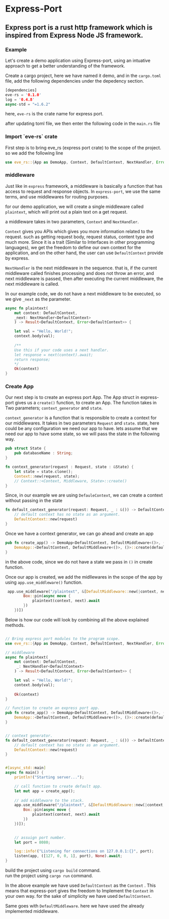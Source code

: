 # Express-Port

## Express port is a rust http framework which is inspired from Express Node JS framework.



### Example

Let's create a demo application using Express-port, using an intuative approach to get a better understanding of the framework.

Create a cargo project, here we have named it demo, and in the `cargo.toml` file, add the following dependencies under the depedency section.

``` rust
[dependencies]
eve-rs = '0.1.0'
log = '0.4.8'
async-std = "=1.6.2"
```

here, `eve-rs` is the crate name for express port.  

after updating toml file, we then enter the following code in the `main.rs` file  


<H3> Import `eve-rs` crate </H3>

First step is to bring eve_rs (express port crate) to the scope of the project. so we add the following line

```rust
use eve_rs::{App as DemoApp, Context, DefaultContext, NextHandler, Error, listen, Request, DefaultMiddleware};
```

<H3> middleware </H3>  

Just like in `express` framework, a middleware is basically a function that has access to request and response objects. In `express-port`, we use the same terms, and use middlewares for routing purposes.

for our demo application, we will create a single middleware called `plaintext`, which will print out a plain text on a get request.

a middleware takes in two parameters, `Context` and `NextHandler`. 

`Context` gives you APIs which gives you more information related to the request. such as getting request body, request status, content type and much more. Since it is a trait (Similar to Interfaces in other programming languages), we get the freedom to define our own context for the application, and on the other hand, the user can use `DefaultContext` provide by express.

`NextHandler` is the next middleware in the sequence. that is, if the current middleware called finishes processing and does not throw an error, and next middleware is passed, then after executing the current middleware, the next middleware is called.

In our example code, we do not have a next middleware to be executed, so we give `_next` as the parameter.

```rust 
async fn plaintext(
    mut context: DefaultContext,
    _next: NextHandler<DefaultContext>
    ) -> Result<DefaultContext, Error<DefaultContext>> {

    let val = "Hello, World!";
    context.body(val);
    
    /**
    Use this if your code uses a next handler.
    let response = next(context).await;
    return response;
    */
    Ok(context)
}
```

<H3> Create App </H3>  

Our next step is to create an express port App. The App struct in express-port gives us a `create()`  function, to create an App. The function takes in Two parameters; `context_generator` and  `state`. 

`context_generator` is a function that is responsible to create a context for our middlewares. It takes in two parameters `Request` and  `state`. state, here could be any configuration we need our app to have. lets assume that we need our app to have some state, so we will pass the state in the following way.

```rust
pub struct State {
    pub databaseName : String;
}

fn context_generator(request : Request, state : &State) {
    let state = state.clone();
    Context::new(request, state);
    // Context::<Context, Middleware, State>::create()
}
```

Since, in our example we are using `DefauleContext`, we can create a context without passing in the state
``` rust
fn default_context_generator(request: Request, _ : &()) -> DefaultContext {     
    // default context has no state as an argument.
	DefaultContext::new(request)
}
```

Once we have a context generator, we can go ahead and create an app

``` rust
pub fn create_app() -> DemoApp<DefaultContext, DefaultMiddleware<()>, ()>  {
    DemoApp::<DefaultContext, DefaultMiddleware<()>, ()>::create(default_context_generator, ())
}
```
in the above code, since we do not have a state we pass in `()` in create function.

Once our app is created, we add the midllewares in the scope of the app by using `app.use_middleware()` function.

``` rust
 app.use_middleware("/plaintext", &[DefaultMiddleware::new(|context, next| {
        Box::pin(async move {
            plaintext(context, next).await 
        })
    })])
```

Below is how our code will look by combining all the above explained methods.

``` rust

// Bring express port modules to the program scope.
use eve_rs::{App as DemoApp, Context, DefaultContext, NextHandler, Error, listen, Request, DefaultMiddleware};

// middleware
async fn plaintext(
    mut context: DefaultContext,
     _: NextHandler<DefaultContext>
    ) -> Result<DefaultContext, Error<DefaultContext>> {

    let val = "Hello, World!";
    context.body(val);
    
    Ok(context)
}

// function to create an express port app.
pub fn create_app() -> DemoApp<DefaultContext, DefaultMiddleware<()>, ()>  {
    DemoApp::<DefaultContext, DefaultMiddleware<()>, ()>::create(default_context_generator, ())
}


// context generator.
fn default_context_generator(request: Request, _ : &()) -> DefaultContext {     
    // default context has no state as an argument.
	DefaultContext::new(request)
}


#[async_std::main]
async fn main() {
    println!("Starting server...");

    // call function to create default app.
    let mut app = create_app();
    
    // add middleware to the stack.
    app.use_middleware("/plaintext", &[DefaultMiddleware::new(|context, next| {
        Box::pin(async move {
            plaintext(context, next).await 
        })
    })]);
    

    // assuign port number.
    let port = 8080;

    log::info!("Listening for connections on 127.0.0.1:{}", port);
    listen(app, ([127, 0, 0, 1], port), None).await;
}

```
build the project using `cargo build` command.  
run the project using `cargo run` command.

In the above example we have used  `DefaultContext`  as the  `Context` . This means that express-port gives the freedom to Implement the `Context` in your own way. for the sake of simplicity we have used  `DefaultContext`.

Same goes with `DefaultMiddleware`. here we have used the already implemented middleware.

